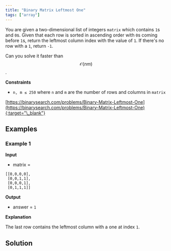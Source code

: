 ```yaml
---
title: "Binary Matrix Leftmost One"
tags: ["array"]
---
```


You are given a two-dimensional list of integers `matrix` which contains `1`s and `0`s. Given that each row is sorted in ascending order with `0`s coming before `1`s, return the leftmost column index with the value of `1`. If there's no row with a `1`, return `-1`.

Can you solve it faster than $$\mathcal{O}(nm)$$.

**Constraints**

- `n, m ≤ 250` where `n` and `m` are the number of rows and columns in `matrix`

[https://binarysearch.com/problems/Binary-Matrix-Leftmost-One](https://binarysearch.com/problems/Binary-Matrix-Leftmost-One){:target="\_blank"}

## Examples

### Example 1

**Input**

- matrix =

```
[[0,0,0,0],
 [0,0,1,1],
 [0,0,0,1],
 [0,1,1,1]]
```

**Output**

- answer = `1`

**Explanation**

The last row contains the leftmost column with a one at index `1`.

## Solution

<script src="https://gist.github.com/yaeba/16da7be5123724fcf6eccc25581cef5a.js?file=Binary-Matrix-Leftmost-One.py"></script>
